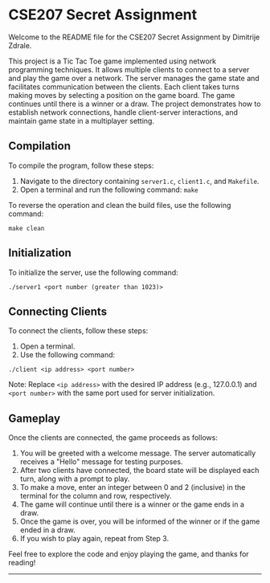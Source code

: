 # CSE207 Secret Assignment

Welcome to the README file for the CSE207 Secret Assignment by Dimitrije Zdrale.

This project is a Tic Tac Toe game implemented using network programming techniques. It allows multiple clients to connect to a server and play the game over a network. The server manages the game state and facilitates communication between the clients. Each client takes turns making moves by selecting a position on the game board. The game continues until there is a winner or a draw. The project demonstrates how to establish network connections, handle client-server interactions, and maintain game state in a multiplayer setting.

## Compilation

To compile the program, follow these steps:

1. Navigate to the directory containing `server1.c`, `client1.c`, and `Makefile`.
2. Open a terminal and run the following command: `make`

To reverse the operation and clean the build files, use the following command:

```
make clean
```

## Initialization

To initialize the server, use the following command:

```
./server1 <port number (greater than 1023)>
```

## Connecting Clients

To connect the clients, follow these steps:

1. Open a terminal.
2. Use the following command:

```
./client <ip address> <port number>
```

Note: Replace `<ip address>` with the desired IP address (e.g., 127.0.0.1) and `<port number>` with the same port used for server initialization.

## Gameplay

Once the clients are connected, the game proceeds as follows:

1. You will be greeted with a welcome message. The server automatically receives a "Hello" message for testing purposes.
2. After two clients have connected, the board state will be displayed each turn, along with a prompt to play.
3. To make a move, enter an integer between 0 and 2 (inclusive) in the terminal for the column and row, respectively.
4. The game will continue until there is a winner or the game ends in a draw.
5. Once the game is over, you will be informed of the winner or if the game ended in a draw.
6. If you wish to play again, repeat from Step 3.

Feel free to explore the code and enjoy playing the game, and thanks for reading!

---
